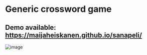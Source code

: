 # Generic crossword game

## Demo available: https://maijaheiskanen.github.io/sanapeli/

![image](https://user-images.githubusercontent.com/54102639/210547177-3d28c795-4a53-4a9f-9142-4fb1e75fb998.png)
